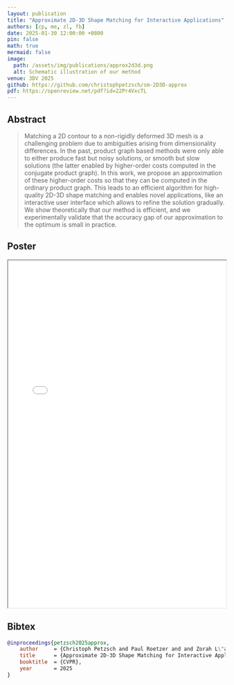 ```yaml
---
layout: publication
title: "Approximate 2D-3D Shape Matching for Interactive Applications"
authors: [cp, me, zl, fb]
date: 2025-01-30 12:00:00 +0800
pin: false
math: true
mermaid: false
image:
  path: /assets/img/publications/approx2d3d.png
  alt: Schematic illustration of our method
venue: 3DV 2025
github: https://github.com/christophpetzsch/sm-2D3D-approx
pdf: https://openreview.net/pdf?id=22Pr4VxcTL
---
```


## Abstract

> Matching a 2D contour to a non-rigidly deformed 3D mesh is a challenging problem due to ambiguities arising from dimensionality differences. In the past, product graph based methods were only able to either produce fast but noisy solutions, or smooth but slow solutions (the latter enabled by higher-order costs computed in the conjugate product graph). In this work, we propose an approximation of these higher-order costs so that they can be computed in the ordinary product graph. This leads to an efficient algorithm for high-quality 2D-3D shape matching and enables novel applications, like an interactive user interface which allows to refine the solution gradually. We show theoretically that our method is efficient, and we experimentally validate  that the accuracy gap of our approximation to the optimum is small in practice.


## Poster

<iframe src="/assets/pdf/posters/approx2d3d.pdf" width="100%" height='800'></iframe>


## Bibtex
```bibtex
@inproceedings{petzsch2025approx,
    author     = {Christoph Petzsch and Paul Roetzer and and Zorah L\"ahner and Florian Bernard},
    title      = {Approximate 2D-3D Shape Matching for Interactive Applications},
    booktitle  = {CVPR},
    year       = 2025
}
```
